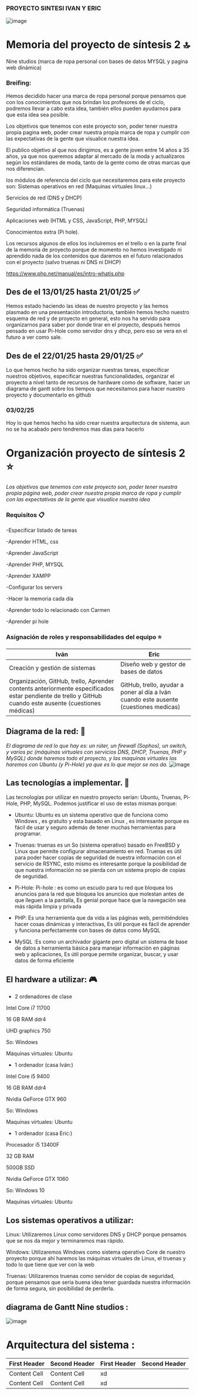 ### PROYECTO SINTESI IVAN Y ERIC


![image](https://github.com/user-attachments/assets/95c53d50-c4dd-42cc-9314-8967deddd513)




# Memoria del proyecto de síntesis 2 🔝

Nine studios (marca de ropa personal con bases de datos MYSQL y pagina web dinámica)

 ### Breifing:

 Hemos decidido hacer una marca de ropa personal porque pensamos que con los conocimientos que nos brindan los profesores de el ciclo, podremos llevar a cabo esta idea, también ellos pueden ayudarnos para que esta idea sea posible. 

Los objetivos que tenemos con este proyecto son, poder tener nuestra propia pagina web, poder crear nuestra propia marca de ropa y cumplir con las expectativas de la gente que visualice nuestra idea. 

El publico objetivo al que nos dirigimos, es a gente joven entre 14 años a 35 años, ya que nos queremos adaptar al mercado de la moda y actualizaros según los estándares de moda, tanto de la gente como de otras marcas que nos diferencian. 

los módulos de referencia del ciclo que necesitaremos para este proyecto son: 
Sistemas operativos en red (Maquinas virtuales linux...) 

Servicios de red (DNS y DHCP) 

Seguridad informática (Truenas) 

Aplicaciones web (HTML y CSS, JavaScript, PHP, MYSQL) 

Conocimientos extra (Pi hole). 

Los recursos algunos de ellos los incluiremos en el trello o en la parte final de la memoria de proyecto porque de momento no hemos investigado ni aprendido nada de los contenidos que daremos en el futuro relacionados con el proyecto (salvo truenas ni DNS ni DHCP)

 https://www.php.net/manual/es/intro-whatis.php

## Des de el 13/01/25 hasta 21/01/25 ✅

Hemos estado haciendo las ideas de nuestro proyecto y las hemos plasmado en una presentación introductoria, también hemos hecho nuestro esquema de red y de proyecto en general, esto nos ha servido para organizarnos para saber por donde tirar en el proyecto, después hemos pensado en usar Pi-Hole como servidor dns y dhcp, pero eso se vera en el futuro a ver como sale.

## Des de el 22/01/25 hasta 29/01/25 ✅

Lo que hemos hecho ha sido organizar nuestras tareas, especificar nuestros objetivos, especificar nuestras funcionalidades, organizar el proyecto a nivel tanto de recursos de hardware como de software, hacer un diagrama de gantt sobre los tiempos que necesitamos para hacer nuestro proyecto y documentarlo en github

### 03/02/25 

Hoy lo que hemos hecho ha sido crear nuestra arquitectura de sistema, aun no se ha acabado pero tendremos mas dias para hacerlo

# Organización proyecto de síntesis 2 ⭐  

_Los objetivos que tenemos con este proyecto son, poder tener nuestra propia página web, poder crear nuestra propia marca de ropa y cumplir con las expectativas de la gente que visualice nuestra idea_

### Requisitos 📋
-Especificar listado de tareas

-Aprender HTML, css

-Aprender JavaScript 

-Aprender PHP, MYSQL 

-Aprender XAMPP 

-Configurar los servers 

-Hacer la memoria cada día 

-Aprender todo lo relacionado con Carmen 

-Aprender pi hole








### Asignación de roles y responsabilidades del equipo ⭐

|           Iván                  |                 Eric                 | 
| ------------------------------- | -------------------------------------|
| Creación y gestión de sistemas  | Diseño web y gestor de bases de datos|
|Organización, GitHub, trello, Aprender contents anteriormente especificados estar pendiente de trello y GitHub cuando este ausente (cuestiones médicas)| GitHub, trello, ayudar a poner al día a Iván cuando este ausente (cuestiones medicas)|


## Diagrama de la red: 📡
_El diagrama de red lo que hay es: un rúter, un firewall (Sophos), un switch, y varios pc (máquinas virtuales con servicios DNS, DHCP, Truenas, PHP y MySQL) donde haremos todo el proyecto, y las maquinas virtuales las haremos con Ubuntu (y Pi-Hole) ya que es lo que mejor se nos da._
![image](https://github.com/user-attachments/assets/9900942c-db2d-42ec-8ad5-d12eec16536f)



## Las tecnologías a implementar. 📲

Las tecnologías por utilizar en nuestro proyecto serían: Ubuntu, Truenas, Pi-Hole, PHP, MySQL. Podemos justificar el uso de estas mismas porque:
-	Ubuntu:  Ubuntu es un sistema operativo que de funciona como Windows , es gratuito y esta basado en Linux , es interesante porque es fácil de usar y seguro además de tener muchas herramientas para programar.

-	Truenas: truenas es un So (sistema operativo) basado en FreeBSD y Linux que permite configurar almacenamiento en red.
Truenas es útil para poder hacer copias de seguridad de nuestra información con el servicio de RSYNC, esto mismo es interesante porque la posibilidad de que nuestra información no se pierda con un sistema propio de copias de seguridad.

-	Pi-Hole: Pi-hole : es como un escudo para tu red que bloquea los anuncios para la red que bloquea los anuncios que molestan antes de que lleguen a la pantalla, Es genial porque hace que la navegación sea más rápida limpia y privada

-	PHP: Es una herramienta que da vida a las páginas web, permitiéndoles hacer cosas dinámicas y interactivas, Es útil porque es fácil de aprender y funciona perfectamente con bases de datos como MySQL 

-	MySQL :Es como un archivador gigante pero digital un sistema de base de datos a herramienta básica para manejar información en páginas web y aplicaciones, Es útil porque permite organizar, buscar, y usar datos de forma eficiente 




## El hardware a utilizar: 🎮

-	2 ordenadores de clase

Intel Core i7 11700

16 GB RAM ddr4

UHD graphics 750

So: Windows

Máquinas virtuales: Ubuntu


-	1 ordenador (casa Iván:)
  

Intel Core i5 9400

16 GB RAM ddr4

Nvidia GeForce GTX 960

So: Windows

Maquinas virtuales: Ubuntu


- 1 ordenador (casa Eric:)
  

Procesador i5 13400F

32 GB RAM 

500GB SSD

Nvidia GeForce GTX 1060 

So: Windows 10

Maquinas virtuales: Ubuntu




  ## Los sistemas operativos a utilizar:
  
  
Linux: Utilizaremos Linux como servidores DNS y DHCP porque pensamos que se nos da mejor y terminaremos mas rápido.

Windows: Utilizaremos Windows como sistema operativo Core de nuestro proyecto porque ahí haremos las máquinas virtuales de Linux, el truenas y todo lo que tiene que ver con la web

Truenas: Utilizaremos truenas como servidor de copias de seguridad, porque pensamos que seria buena idea tener guardada nuestra información de forma segura, sin posibilidad de perderla.






## diagrama de Gantt Nine studios :


![image](https://github.com/user-attachments/assets/a8f3e368-dafa-439d-a2c6-27c5111c4191)




# Arquitectura del sistema :


| First Header  | Second Header | First Header  | Second Header |
| ------------- | ------------- | ------------- | ------------- |
| Content Cell  | Content Cell  | xd
| Content Cell  | Content Cell  | xd
                                

